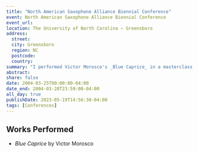```yaml
---
title: "North American Saxophone Alliance Biennial Conference"
event: North American Saxophone Alliance Biennial Conference
event_url: 
location: The University of North Carolina — Greensboro
address:
  street:
  city: Greensboro
  region: NC
  postcode:
  country:
summary: "I performed Victor Morosco's _Blue Caprice_ in a masterclass with the composer."
abstract:
share: false
date: 2004-03-25T00:00:00-04:00
date_end: 2004-03-28T23:59:00-04:00
all_day: true
publishDate: 2023-05-19T14:56:30-04:00
tags: [Conferences]
---
```

## Works Performed
- _Blue Caprice_ by Victor Morosco